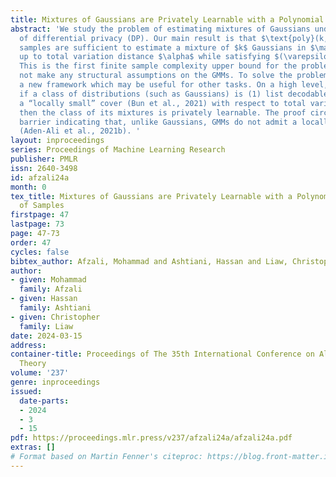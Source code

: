 ```yaml
---
title: Mixtures of Gaussians are Privately Learnable with a Polynomial Number of Samples
abstract: 'We study the problem of estimating mixtures of Gaussians under the constraint
  of differential privacy (DP). Our main result is that $\text{poly}(k,d,1/\alpha,1/\varepsilon,\log(1/\delta))$
  samples are sufficient to estimate a mixture of $k$ Gaussians in $\mathbb{R}^d$
  up to total variation distance $\alpha$ while satisfying $(\varepsilon, \delta)$-DP.
  This is the first finite sample complexity upper bound for the problem that does
  not make any structural assumptions on the GMMs. To solve the problem, we devise
  a new framework which may be useful for other tasks. On a high level, we show that
  if a class of distributions (such as Gaussians) is (1) list decodable and (2) admits
  a “locally small” cover (Bun et al., 2021) with respect to total variation distance,
  then the class of its mixtures is privately learnable. The proof circumvents a known
  barrier indicating that, unlike Gaussians, GMMs do not admit a locally small cover
  (Aden-Ali et al., 2021b). '
layout: inproceedings
series: Proceedings of Machine Learning Research
publisher: PMLR
issn: 2640-3498
id: afzali24a
month: 0
tex_title: Mixtures of Gaussians are Privately Learnable with a Polynomial Number
  of Samples
firstpage: 47
lastpage: 73
page: 47-73
order: 47
cycles: false
bibtex_author: Afzali, Mohammad and Ashtiani, Hassan and Liaw, Christopher
author:
- given: Mohammad
  family: Afzali
- given: Hassan
  family: Ashtiani
- given: Christopher
  family: Liaw
date: 2024-03-15
address:
container-title: Proceedings of The 35th International Conference on Algorithmic Learning
  Theory
volume: '237'
genre: inproceedings
issued:
  date-parts:
  - 2024
  - 3
  - 15
pdf: https://proceedings.mlr.press/v237/afzali24a/afzali24a.pdf
extras: []
# Format based on Martin Fenner's citeproc: https://blog.front-matter.io/posts/citeproc-yaml-for-bibliographies/
---
```


